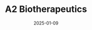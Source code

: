 ---  
layout: startup_page  
title: "A2 Biotherapeutics"  
id: "a2bio.com"  
permalink: "/a2biotherapeuticsa2bio.com01092025/"  
website: "https://www.a2bio.com/"  
funding_round: "Series C"  
funding_amount: "$80M"  
investors: "The Column Group, Samsara BioCapital"  
about: "A2 Biotherapeutics is a clinical-stage cell therapy company developing first-in-class logic-gated cell therapies. Their proprietary Tmod™ platform targets tumor cells while protecting normal cells. This precision approach addresses a critical challenge in cancer treatment."  
markets: "Biotechnology, Cell Therapy, Oncology"  
hq: "Agoura Hills, California, United States"  
founded_year: "2018"  
linkedin: "https://www.linkedin.com/company/a2-biotherapeutics"  
twitter: ""  
instagram: ""  
facebook: ""  
crunchbase: "https://www.crunchbase.com/organization/a2-biotherapeutics"  
pitchbook: "https://pitchbook.com/profiles/company/227813-59"  

date_display: "09-Jan-2025"  
date: "2025-01-09"

# SEO Optimization  
meta_title: "A2 Biotherapeutics - Series C Funding ($80M)"  
meta_description: "A2 Biotherapeutics, A2 Biotherapeutics is a clinical-stage cell therapy company developing first-in-class logic-gated cell therapies. Their proprietary Tmod™ platform tar..."  
meta_keywords: "A2 Biotherapeutics, Biotechnology, Cell Therapy, Oncology, Series C funding"  
canonical_url: "https://startup.projectstartups.com/a2biotherapeuticsa2bio.com01092025/"  
---